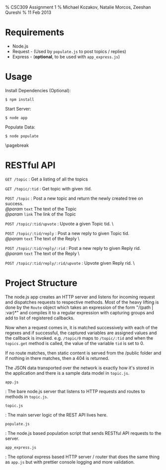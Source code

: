 % CSC309 Assignment 1
% Michael Kozakov, Natalie Morcos, Zeeshan Qureshi
% 11 Feb 2013

Requirements
============

  + Node.js
  + Request - (Used by `populate.js` to post topics / replies)
  + Express - (__optional__, to be used with `app_express.js`)

Usage
=====

Install Dependencies (Optional):

    $ npm install

Start Server:

    $ node app

Populate Data:

    $ node populate

\pagebreak

RESTful API
===========

`GET /topic`
 :    Get a listing of all the topics

`GET /topic/:tid`
 :    Get topic with given :tid.

`POST /topic`
 :    Post a new topic and return the newly created tree on success. \
      *@param* `text` The text of the Topic \
      *@param* `link` The link of the Topic

`POST /topic/:tid/upvote`
 :    Upvote a given Topic tid. \

`POST /topic/:tid/reply`
 :    Post a new reply to given Topic tid. \
      *@param* `text` The text of the Reply \

`POST /topic/:tid/reply/:rid`
 :    Post a new reply to given Reply rid. \
      *@param* `text` The text of the Reply \

`POST /topic/:tid/reply/:rid/upvote`
 :    Upvote given Reply rid. \

Project Structure
=================

The node.js app creates an HTTP server and listens for incoming request
and dispatches requests to respective methods. Most of the heavy lifting
is done by the `Route` object which takes an expression of the form
"/(path | :var)\*" and compiles it to a regular expression with
capturing groups and add to list of registered callbacks.

Now when a request comes in, it is matched successively with each of the
regexes and if successful, the captured variables are assigned values
and the callback is invoked. e.g. `/topic/0` maps to `/topic/:tid` and
when the `topics.get` method is called, the value of the variable `tid`
is set to 0.

If no route matches, then static content is served from the /public
folder and if nothing in there matches, then a 404 is returned.

The JSON data transported over the network is exactly how it's stored in
the application and there is a sample data model in `topic.js`.

`app.js`

 :    The bare node.js server that listens to HTTP requests and routes to
      methods in `topic.js`.

`topic.js`

 :    The main server logic of the REST API lives here.

`populate.js`

 :    The node.js based population script that sends RESTful API requests to
      the server.

`app_express.js`

 :    The optional express based HTTP server / router that does the same thing
      as `app.js` but with prettier console logging and more validation.
